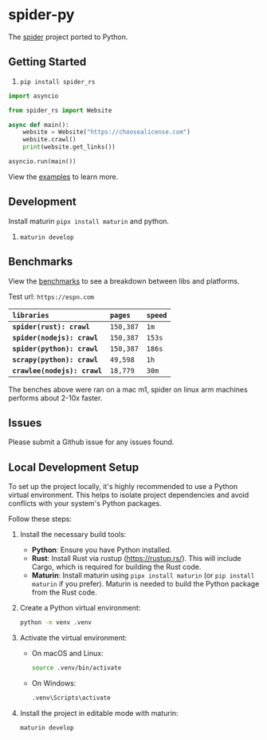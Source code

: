  # spider-py

The [spider](https://github.com/spider-rs/spider) project ported to Python.

## Getting Started 

1. `pip install spider_rs`


```python
import asyncio

from spider_rs import Website

async def main():
    website = Website("https://choosealicense.com")
    website.crawl()
    print(website.get_links())

asyncio.run(main())
```

View the [examples](./examples/) to learn more.

## Development

Install maturin `pipx install maturin` and python.

1. `maturin develop`

## Benchmarks

View the [benchmarks](./bench/README.md) to see a breakdown between libs and platforms.

Test url: `https://espn.com`

| `libraries`                  | `pages`   | `speed` |
| :--------------------------- | :-------- | :------ |
| **`spider(rust): crawl`**    | `150,387` | `1m`    |
| **`spider(nodejs): crawl`**  | `150,387` | `153s`  |
| **`spider(python): crawl`**  | `150,387` | `186s`  |
| **`scrapy(python): crawl`**  | `49,598`  | `1h`    |
| **`crawlee(nodejs): crawl`** | `18,779`  | `30m`   |

The benches above were ran on a mac m1, spider on linux arm machines performs about 2-10x faster.

## Issues

Please submit a Github issue for any issues found.

## Local Development Setup

To set up the project locally, it's highly recommended to use a Python virtual environment. This helps to isolate project dependencies and avoid conflicts with your system's Python packages.

Follow these steps:

1. Install the necessary build tools:

   * **Python**: Ensure you have Python installed.
   * **Rust**: Install Rust via rustup (https://rustup.rs/). This will include Cargo, which is required for building the Rust code.
   * **Maturin**: Install maturin using `pipx install maturin` (or `pip install maturin` if you prefer). Maturin is needed to build the Python package from the Rust code.

2. Create a Python virtual environment:

   ```bash
   python -m venv .venv
   ```

2. Activate the virtual environment:

   * On macOS and Linux:
     ```bash
     source .venv/bin/activate
     ```
   * On Windows:
     ```bash
     .venv\Scripts\activate
     ```

3. Install the project in editable mode with maturin:

   ```bash
   maturin develop
   ```


